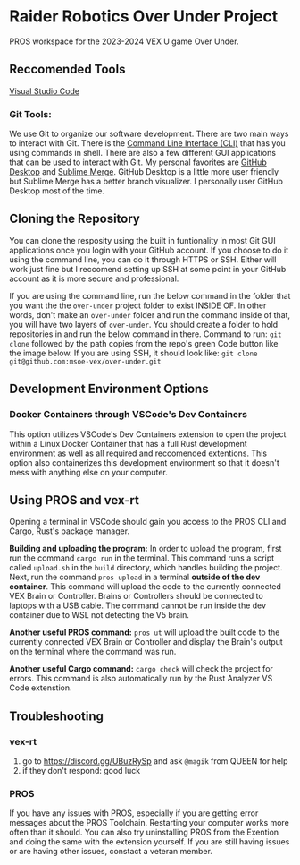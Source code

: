 # Raider Robotics Over Under Project
<!-- add a CI status here when we have that -->

PROS workspace for the 2023-2024 VEX U game Over Under.

## Reccomended Tools
[Visual Studio Code](https://code.visualstudio.com/)

### Git Tools:
We use Git to organize our software development. There are two main ways to interact with Git. There is the [Command Line Interface (CLI)](https://git-scm.com/downloads) that has you using commands in shell. There are also a few different GUI applications that can be used to interact with Git. My personal favorites are [GitHub Desktop](https://desktop.github.com/) and [Sublime Merge](https://www.sublimemerge.com/). GitHub Desktop is a little more user friendly but Sublime Merge has a better branch visualizer. I personally user GitHub Desktop most of the time.

## Cloning the Repository
<!-- To build this project with Docker Desktop, autocrlf must be set to false in Git **before cloning**. This can be done with the following command:

`git config --global core.autocrlf false` -->
You can clone the resposity using the built in funtionality in most Git GUI applications once you login with your GitHub account. If you choose to do it using the command line, you can do it through HTTPS or SSH. Either will work just fine but I reccomend setting up SSH at some point in your GitHub account as it is more secure and professional. 

If you are using the command line, run the below command in the folder that you want the the `over-under` project folder to exist INSIDE OF. In other words, don't make an `over-under` folder and run the command inside of that, you will have two layers of `over-under`. You should create a folder to hold repositories in and run the below command in there. Command to run: `git clone` followed by the path copies from the repo's green Code button like the image below. If you are using SSH, it should look like: `git clone git@github.com:msoe-vex/over-under.git`

## Development Environment Options
### Docker Containers through VSCode's Dev Containers
This option utilizes VSCode's Dev Containers extension to open the project within a Linux Docker Container that has a full Rust development environment as well as all required and reccomended extentions. This option also containerizes this development environment so that it doesn't mess with anything else on your computer.

## Using PROS and vex-rt
Opening a terminal in VSCode should gain you access to the PROS CLI and Cargo, Rust's package manager.

**Building and uploading the program:** In order to upload the program, first run the command `cargo run` in the terminal. This command runs a script called `upload.sh` in the `build` directory, which handles building the project. Next, run the command `pros upload` in a terminal **outside of the dev container**. This command will upload the code to the currently connected VEX Brain or Controller. Brains or Controllers should be connected to laptops with a USB cable. The command cannot be run inside the dev container due to WSL not detecting the V5 brain.

**Another useful PROS command:** `pros ut` will upload the built code to the currently connected VEX Brain or Controller and display the Brain's output on the terminal where the command was run.

**Another useful Cargo command:** `cargo check` will check the project for errors. This command is also automatically run by the Rust Analyzer VS Code extenstion.

## Troubleshooting

### vex-rt
1. go to https://discord.gg/UBuzRySp and ask `@magik` from QUEEN for help
2. if they don't respond: good luck


### PROS
If you have any issues with PROS, especially if you are getting error messages about the PROS Toolchain. Restarting your computer works more often than it should. You can also try uninstalling PROS from the Exention and doing the same with the extension yourself. If you are still having issues or are having other issues, constact a veteran member.


